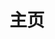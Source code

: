 ---
home: true
title: 主页
icon: home
heroImage: /logo.png
heroText: Not yet developed
tagline: 未来作为开发文档✨
actions:
  - text: 使用教程 🧭
    link: /
    type: primary

  - text: 介绍 💡
    link: /

  - text: 配置 🛠
    link: /

  - text: 在线案例 🪀
    link: /

features:
  - title: 功能
    icon: fab fa-markdown
    details: ···
    link: /

  - title: 功能
    icon: person-chalkboard
    details: ···
    link: /

  - title: 功能
    icon: object-group
    details: ···
    link: /

  - title: 功能
    icon: comment-dots
    details: ···
    link: /

  - title: 功能
    icon: circle-info
    details: ···
    link: /

  - title: 功能
    icon: blog
    details: ···
    link: /

  - title: 功能
    icon: palette
    details: ···
    link: /

  - title: 功能
    icon: circle-half-stroke
    details: ···
    link: /

  - title: 功能
    icon: universal-access
    details: ···
    link: /zh/guide/interface/accessibility.html

  - title: 功能
    icon: lock
    details: ···
    link: /

  - title: 功能
    icon: search
    details: ···
    link: /

  - title: 功能
    icon: copy
    details: ···
    link: /

  - title: 功能
    icon: image
    details: ···
    link: /

  - title: 功能
    icon: dumbbell
    details: ···
    link: /

  - title: 功能
    icon: sitemap
    details: ···
    link: /

  - title: 功能
    icon: rss
    details: ···
    link: /zh/guide/advanced/feed.html

  - title: 功能
    icon: mobile-screen
    details: ···
    link: /

  - title: 功能
    icon: ellipsis
    details: ···
    link: /

copyright: false
footer: MIT Licensed | Copyright © 2019-present Theo
---